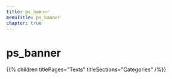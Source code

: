 ```yaml
---
title: ps_banner
menuTitle: ps_banner
chapter: true
---
```


# ps_banner

{{% children titlePages="Tests" titleSections="Categories" /%}}